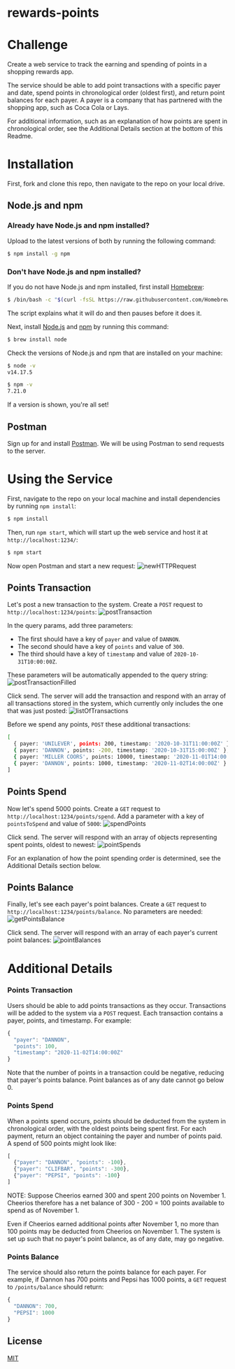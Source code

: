 # rewards-points

# Challenge

Create a web service to track the earning and spending of points in a shopping rewards app.

The service should be able to add point transactions with a specific payer and date, spend points in chronological order (oldest first), and return point balances for each payer. A payer is a company that has partnered with the shopping app, such as Coca Cola or Lays. 

For additional information, such as an explanation of how points are spent in chronological order, see the Additional Details section at the bottom of this Readme. 

# Installation
First, fork and clone this repo, then navigate to the repo on your local drive. 

## Node.js and npm 

### Already have Node.js and npm installed?
Upload to the latest versions of both by running the following command: 
```bash
$ npm install -g npm
```

### Don't have Node.js and npm installed?
If you do not have Node.js and npm installed, first install [Homebrew](https://brew.sh/): 
```bash
$ /bin/bash -c "$(curl -fsSL https://raw.githubusercontent.com/Homebrew/install/HEAD/install.sh)"
```
The script explains what it will do and then pauses before it does it. 

Next, install [Node.js](https://nodejs.org/en/) and [npm](https://www.npmjs.com/) by running this command: 
```bash
$ brew install node
```

Check the versions of Node.js and npm that are installed on your machine: 
```bash
$ node -v
v14.17.5
```
```bash
$ npm -v
7.21.0
```

If a version is shown, you're all set! 

## Postman
Sign up for and install [Postman](https://www.postman.com/). We will be using Postman to send requests to the server. 

# Using the Service 
First, navigate to the repo on your local machine and install dependencies by running `npm install`: 
```bash
$ npm install
```

Then, run `npm start`, which will start up the web service and host it at `http://localhost:1234/`:
```bash
$ npm start
```

Now open Postman and start a new request: 
![newHTTPRequest](./assets/newHTTPRequest.png?raw=true) 

## Points Transaction
Let's post a new transaction to the system. Create a `POST` request to `http://localhost:1234/points`:
![postTransaction](./assets/postTransaction.png?raw=true)

In the query params, add three parameters: 
* The first should have a key of `payer` and value of `DANNON`. 
* The second should have a key of `points` and value of `300`. 
* The third should have a key of `timestamp` and value of `2020-10-31T10:00:00Z`.

These parameters will be automatically appended to the query string: 
![postTransactionFilled](./assets/postTransactionFilled.png?raw=true)

Click send. The server will add the transaction and respond with an array of all transactions stored in the system, which currently only includes the one that was just posted:
![listOfTransactions](./assets/listOfTransactions.png?raw=true)

Before we spend any points, `POST` these additional transactions:
```bash
[
  { payer: 'UNILEVER', points: 200, timestamp: '2020-10-31T11:00:00Z' },
  { payer: 'DANNON', points: -200, timestamp: '2020-10-31T15:00:00Z' },
  { payer: 'MILLER COORS', points: 10000, timestamp: '2020-11-01T14:00:00Z' },
  { payer: 'DANNON', points: 1000, timestamp: '2020-11-02T14:00:00Z' }
]
```

## Points Spend
Now let's spend 5000 points. Create a `GET` request to `http://localhost:1234/points/spend`. Add a parameter with a key of `pointsToSpend` and value of `5000`:
![spendPoints](./assets/spendPoints.png?raw=true)

Click send. The server will respond with an array of objects representing spent points, oldest to newest:
![pointSpends](./assets/pointSpends.png?raw=true)

For an explanation of how the point spending order is determined, see the Additional Details section below. 

## Points Balance

Finally, let's see each payer's point balances. Create a `GET` request to `http://localhost:1234/points/balance`. No parameters are needed:
![getPointsBalance](./assets/getPointsBalance.png?raw=true) 

Click send. The server will respond with an array of each payer's current point balances: 
![pointBalances](./assets/pointBalances.png?raw=true)

# Additional Details
### Points Transaction
Users should be able to add points transactions as they occur. Transactions will be added to the system via a `POST` request. Each transaction contains a payer, points, and timestamp. For example:

```javascript
{ 
  "payer": "DANNON", 
  "points": 100, 
  "timestamp": "2020-11-02T14:00:00Z"
}
```

Note that the number of points in a transaction could be negative, reducing that payer's points balance. Point balances as of any date cannot go below 0. 

### Points Spend

When a points spend occurs, points should be deducted from the system in chronological order, with the oldest points being spent first. For each payment, return an object containing the payer and number of points paid. A spend of 500 points might look like: 
```javascript
[
  {"payer": "DANNON", "points": -100},   
  {"payer": "CLIFBAR", "points": -300}, 
  {"payer": "PEPSI", "points": -100}
]
```
NOTE: Suppose Cheerios earned 300 and spent 200 points on November 1. Cheerios therefore has a net balance of 300 - 200 = 100 points available to spend as of November 1. 

Even if Cheerios earned additional points after November 1, no more than 100 points may be deducted from Cheerios on November 1. The system is set up such that no payer's point balance, as of any date, may go negative. 

 

### Points Balance

The service should also return the points balance for each payer. For example, if Dannon has 700 points and Pepsi has 1000 points, a `GET` request to `/points/balance` should return:
```javascript
{ 
  "DANNON": 700,
  "PEPSI": 1000
}
```


## License
[MIT](https://choosealicense.com/licenses/mit/)
